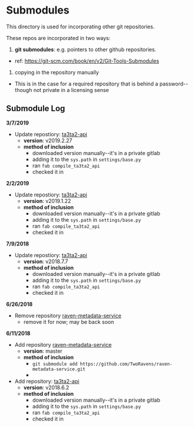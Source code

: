 # Submodules

This directory is used for incorporating other git repositories.

These repos are incorporated in two ways:

1. **git submodules**: e.g. pointers to other github repositories.
  - ref: https://git-scm.com/book/en/v2/Git-Tools-Submodules
1. copying in the repository manually
  - This is in the case for a required repository that is behind a password--though not private in a licensing sense

## Submodule Log

**3/7/2019**
- Update repostiory: [ta3ta2-api](https://gitlab.com/datadrivendiscovery/ta3ta2-api)
  - **version**: v2019.2.27 
  - **method of inclusion**
    - downloaded version manually--it's in a private gitlab
    - adding it to the `sys.path` in `settings/base.py`
    - ran `fab compile_ta3ta2_api`
    - checked it in

**2/2/2019**
- Update repostiory: [ta3ta2-api](https://gitlab.com/datadrivendiscovery/ta3ta2-api)
  - **version**: v2019.1.22
  - **method of inclusion**
    - downloaded version manually--it's in a private gitlab
    - adding it to the `sys.path` in `settings/base.py`
    - ran `fab compile_ta3ta2_api`
    - checked it in

**7/9/2018**

- Update repostiory: [ta3ta2-api](https://gitlab.com/datadrivendiscovery/ta3ta2-api)
  - **version**: v2018.7.7
  - **method of inclusion**
    - downloaded version manually--it's in a private gitlab
    - adding it to the `sys.path` in `settings/base.py`
    - ran `fab compile_ta3ta2_api`
    - checked it in


**6/26/2018**

- Remove repository [raven-metadata-service](https://github.com/TwoRavens/raven-metadata-service)
  - remove it for now; may be back soon


**6/11/2018**

- Add repository [raven-metadata-service](https://github.com/TwoRavens/raven-metadata-service)
  - **version**: master
  - **method of inclusion**
    - `git submodule add https://github.com/TwoRavens/raven-metadata-service.git`
    -
- Add repository: [ta3ta2-api](https://gitlab.com/datadrivendiscovery/ta3ta2-api)
  - **version**: v2018.6.2  
  - **method of inclusion**
    - downloaded version manually--it's in a private gitlab
    - adding it to the `sys.path` in `settings/base.py`
    - ran `fab compile_ta3ta2_api`
    - checked it in
